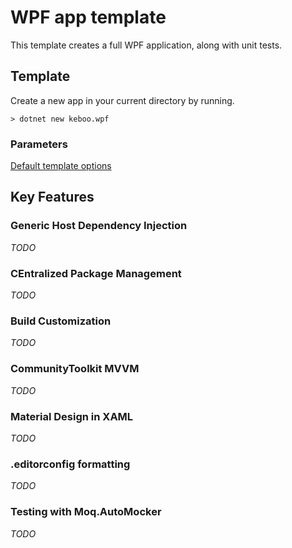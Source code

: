 # WPF app template
This template creates a full WPF application, along with unit tests.

## Template
Create a new app in your current directory by running.

```cli
> dotnet new keboo.wpf
```

### Parameters
[Default template options](https://learn.microsoft.com/dotnet/core/tools/dotnet-new#options)

## Key Features

### Generic Host Dependency Injection
*TODO*

### CEntralized Package Management
*TODO*

### Build Customization
*TODO*

### CommunityToolkit MVVM
*TODO*

### Material Design in XAML
*TODO*

### .editorconfig formatting
*TODO*

### Testing with Moq.AutoMocker
*TODO*